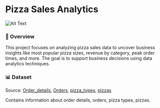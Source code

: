 # Pizza Sales Analytics

![Alt Text](https://template.canva.com/EAGeYgV7S7w/1/0/1600w-eGUv1uE-LeI.jpg)


### 📝 Overview

This project focuses on analyzing pizza sales data to uncover business insights like most popular pizza sizes, revenue by category, peak order times, and more. The goal is to support business decisions using data analytics techniques.

### 📊 Dataset

Source: [Order_details](https://github.com/KumarGosala24/pizza-sales-forecasting/blob/main/Datasets/order_details.csv), [Orders](https://github.com/KumarGosala24/pizza-sales-forecasting/blob/main/Datasets/orders.csv), [pizza_types](https://github.com/KumarGosala24/pizza-sales-forecasting/blob/main/Datasets/pizza_types.csv), [pizzas](https://github.com/KumarGosala24/pizza-sales-forecasting/blob/main/Datasets/pizzas.csv)

Contains information about order details, orders, pizza types, pizzas.
